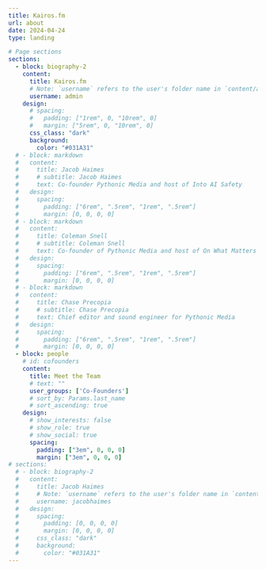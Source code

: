 ```yaml
---
title: Kairos.fm
url: about
date: 2024-04-24
type: landing

# Page sections
sections:
  - block: biography-2
    content:
      title: Kairos.fm
      # Note: `username` refers to the user's folder name in `content/authors/`
      username: admin
    design:
      # spacing:
      #   padding: ["1rem", 0, "10rem", 0]
      #   margin: ["5rem", 0, "10rem", 0]
      css_class: "dark"
      background:
        color: "#031A31"
  # - block: markdown
  #   content: 
  #     title: Jacob Haimes
  #     # subtitle: Jacob Haimes
  #     text: Co-founder Pythonic Media and host of Into AI Safety
  #   design:
  #     spacing:
  #       padding: ["6rem", ".5rem", "1rem", ".5rem"]
  #       margin: [0, 0, 0, 0]
  # - block: markdown
  #   content: 
  #     title: Coleman Snell
  #     # subtitle: Coleman Snell
  #     text: Co-founder of Pythonic Media and host of On What Matters
  #   design:
  #     spacing:
  #       padding: ["6rem", ".5rem", "1rem", ".5rem"]
  #       margin: [0, 0, 0, 0]
  # - block: markdown
  #   content: 
  #     title: Chase Precopia
  #     # subtitle: Chase Precopia
  #     text: Chief editor and sound engineer for Pythonic Media
  #   design:
  #     spacing:
  #       padding: ["6rem", ".5rem", "1rem", ".5rem"]
  #       margin: [0, 0, 0, 0]
  - block: people
    # id: cofounders
    content:
      title: Meet the Team
      # text: ""
      user_groups: ['Co-Founders']
      # sort_by: Params.last_name
      # sort_ascending: true
    design:
      # show_interests: false
      # show_role: true
      # show_social: true
      spacing:
        padding: ["3em", 0, 0, 0]
        margin: ["3em", 0, 0, 0]
# sections:
  # - block: biography-2
  #   content:
  #     title: Jacob Haimes
  #     # Note: `username` refers to the user's folder name in `content/authors/`
  #     username: jacobhaimes
  #   design:
  #     spacing:
  #       padding: [0, 0, 0, 0]
  #       margin: [0, 0, 0, 0]
  #     css_class: "dark"
  #     background:
  #       color: "#031A31"
---
```

